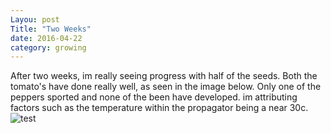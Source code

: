 ```yaml
---
Layou: post
Title: "Two Weeks"
date: 2016-04-22
category: growing
---
```


After two weeks, im really seeing progress with half of the seeds.
Both the tomato's have done really well, as seen in the image below. Only one of the peppers sported and none of the been have developed.
im attributing factors such as the temperature within the propagator being a near 30c. 
![test](http://i.imgur.com/he26PZn.jpg)
